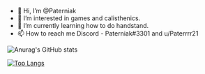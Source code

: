 - 👋 Hi, I’m @Paterniak
- 👀 I’m interested in games and calisthenics.
- 🌱 I’m currently learning how to do handstand.
- 📫 How to reach me Discord - Paterniak#3301 and u/Paterrrr21



![Anurag's GitHub stats](https://github-readme-stats.vercel.app/api?username=Paterniak&show_icons=true&theme=radical)

[![Top Langs](https://github-readme-stats.vercel.app/api/top-langs/?username=Paterniak)](https://github.com/anuraghazra/github-readme-stats)

















<!---
Paterniak/Paterniak is a ✨ special ✨ repository because its `README.md` (this file) appears on your GitHub profile.
You can click the Preview link to take a look at your changes.
--->
